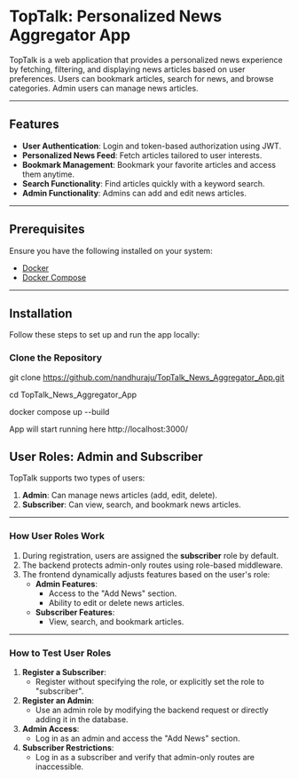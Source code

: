 # TopTalk: Personalized News Aggregator App

TopTalk is a web application that provides a personalized news experience by fetching, filtering, and displaying news articles based on user preferences. Users can bookmark articles, search for news, and browse categories. Admin users can manage news articles.

---

## Features
- **User Authentication**: Login and token-based authorization using JWT.
- **Personalized News Feed**: Fetch articles tailored to user interests.
- **Bookmark Management**: Bookmark your favorite articles and access them anytime.
- **Search Functionality**: Find articles quickly with a keyword search.
- **Admin Functionality**: Admins can add and edit news articles.

---

## Prerequisites

Ensure you have the following installed on your system:
- [Docker](https://www.docker.com/)
- [Docker Compose](https://docs.docker.com/compose/)

---

## Installation

Follow these steps to set up and run the app locally:

### Clone the Repository

git clone https://github.com/nandhuraju/TopTalk_News_Aggregator_App.git

cd TopTalk_News_Aggregator_App

docker compose up --build

App will start running here   http://localhost:3000/


## User Roles: Admin and Subscriber

TopTalk supports two types of users:
1. **Admin**: Can manage news articles (add, edit, delete).
2. **Subscriber**: Can view, search, and bookmark news articles.

---

### How User Roles Work

1. During registration, users are assigned the **subscriber** role by default.
2. The backend protects admin-only routes using role-based middleware.
3. The frontend dynamically adjusts features based on the user's role:
   - **Admin Features**:
     - Access to the "Add News" section.
     - Ability to edit or delete news articles.
   - **Subscriber Features**:
     - View, search, and bookmark articles.

---

### How to Test User Roles

1. **Register a Subscriber**:
   - Register without specifying the role, or explicitly set the role to "subscriber".
2. **Register an Admin**:
   - Use an admin role by modifying the backend request or directly adding it in the database.
3. **Admin Access**:
   - Log in as an admin and access the "Add News" section.
4. **Subscriber Restrictions**:
   - Log in as a subscriber and verify that admin-only routes are inaccessible.
